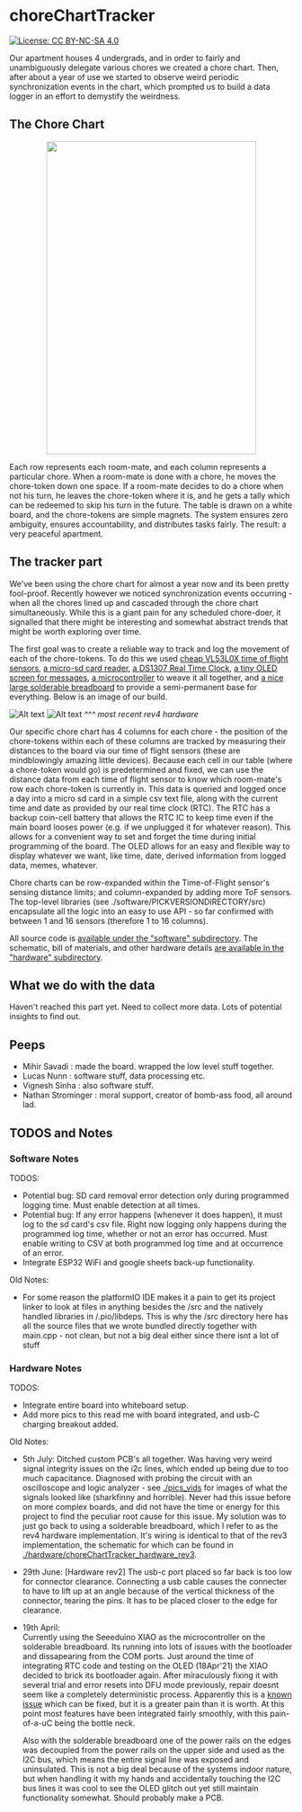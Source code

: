 # choreChartTracker

[![License: CC BY-NC-SA 4.0](https://img.shields.io/badge/License-CC%20BY--NC--SA%204.0-lightgrey.svg)](https://creativecommons.org/licenses/by-nc-sa/4.0/)

Our apartment houses 4 undergrads, and in order to fairly and unambiguously delegate various chores we created a chore chart. Then, after about a year of use we started to observe weird periodic synchronization events in the chart, which prompted us to build a data logger in an effort to demystify the weirdness.

## The Chore Chart

<p align="center">
    <img src="./pics_vids/chorechartempty.jpg" width="373" height="557">
</p>

Each row represents each room-mate, and each column represents a particular chore. When a room-mate is done with a chore, he moves the chore-token down one space. If a room-mate decides to do a chore when not his turn, he leaves the chore-token where it is, and he gets a tally which can be redeemed to skip his turn in the future. The table is drawn on a white board, and the chore-tokens are simple magnets. The system ensures zero ambiguity, ensures accountability, and distributes tasks fairly. The result: a very peaceful apartment.

## The tracker part

We've been using the chore chart for almost a year now and its been pretty fool-proof. Recently however we noticed synchronization events occurring - when all the chores lined up and cascaded through the chore chart simultaneously. While this is a giant pain for any scheduled chore-doer, it signalled that there might be interesting and somewhat abstract trends that might be worth exploring over time.

The first goal was to create a reliable way to track and log the movement of each of the chore-tokens. To do this we used [cheap VL53L0X time of flight sensors](https://www.amazon.com/gp/product/B07XXTMRR2/ref=ppx_yo_dt_b_search_asin_title?ie=UTF8&psc=1), [a micro-sd card reader](https://www.amazon.com/gp/product/B07BJ2P6X6/ref=ppx_yo_dt_b_asin_title_o03_s01?ie=UTF8&psc=1), [a DS1307 Real Time Clock](https://www.adafruit.com/product/3296), [a tiny OLED screen for messages](https://www.amazon.com/UCTRONICS-SSD1306-Self-Luminous-Display-Raspberry/dp/B072Q2X2LL/ref=sr_1_3?crid=ZQUYOGMSUCUY&dchild=1&keywords=0.96+oled&qid=1618080699&sprefix=0.96%2Caps%2C146&sr=8-3), [a microcontroller](https://www.mouser.com/ProductDetail/Espressif-Systems/ESP32-PICO-KIT?qs=MLItCLRbWsyoLrlknFRqcQ%3D%3D) to weave it all together, and [a nice large solderable breadboard](https://www.amazon.com/gp/product/B082KY5Y5Z/ref=ppx_yo_dt_b_asin_title_o03_s01?ie=UTF8&psc=1) to provide a semi-permanent base for everything. Below is an image of our build.

![Alt text](./pics_vids/boardtop_hw_rev4.jpg)
![Alt text](./pics_vids/boardbottom_hw_rev4.jpg)
_^^^ most recent rev4 hardware_

Our specific chore chart has 4 columns for each chore - the position of the chore-tokens within each of these columns are tracked by measuring their distances to the board via our time of flight sensors (these are mindblowingly amazing little devices). Because each cell in our table (where a chore-token would go) is predetermined and fixed, we can use the distance data from each time of flight sensor to know which room-mate's row each chore-token is currently in. This data is queried and logged once a day into a micro sd card in a simple csv text file, along with the current time and date as provided by our real time clock (RTC). The RTC has a backup coin-cell battery that allows the RTC IC to keep time even if the main board looses power (e.g. if we unplugged it for whatever reason). This allows for a convenient way to set and forget the time during initial programming of the board. The OLED allows for an easy and flexible way to display whatever we want, like time, date, derived information from logged data, memes, whatever.

Chore charts can be row-expanded within the Time-of-Flight sensor's sensing distance limits; and column-expanded by adding more ToF sensors. The top-level libraries (see ./software/PICKVERSIONDIRECTORY/src) encapsulate all the logic into an easy to use API - so far confirmed with between 1 and 16 sensors (therefore 1 to 16 columns).

All source code is [available under the "software" subdirectory](./software). The schematic, bill of materials, and other hardware details [are available in the "hardware" subdirectory](./hardware).

## What we do with the data

Haven't reached this part yet. Need to collect more data. Lots of potential insights to find out.

## Peeps

- Mihir Savadi      : made the board. wrapped the low level stuff together.
- Lucas Nunn        : software stuff, data processing etc.
- Vignesh Sinha     : also software stuff.
- Nathan Strominger : moral support, creator of bomb-ass food, all around lad.

## TODOS and Notes

### Software Notes

TODOS:  

- Potential bug: SD card removal error detection only during programmed logging time. Must enable detection at all times.
- Potential bug: If any error happens (whenever it does happen), it must log to the sd card's csv file. Right now logging only happens during the programmed log time, whether or not an error has occurred. Must enable writing to CSV at both programmed log time and at occurrence of an error.
- Integrate ESP32 WiFi and google sheets back-up functionality.

Old Notes:
- For some reason the platformIO IDE makes it a pain to get its project linker to look at files in anything besides the /src and the natively handled libraries in /.pio/libdeps. This is why the /src directory here has all the source files that we wrote bundled directly together with main.cpp - not clean, but not a big deal either since there isnt a lot of stuff  

### Hardware Notes  

TODOS:
- Integrate entire board into whiteboard setup.
- Add more pics to this read me with board integrated, and usb-C charging breakout added.

Old Notes:

- 5th July:
  Ditched custom PCB's all together. Was having very weird signal integrity issues on the i2c lines, which ended up being due to too much capacitance. Diagnosed with probing the circuit with an oscilloscope and logic analyzer - see [./pics_vids](./pics_vids) for images of what the signals looked like (sharkfinny and horrible). Never had this issue before on more complex boards, and did not have the time or energy for this project to find the peculiar root cause for this issue. My solution was to just go back to using a solderable breadboard, which I refer to as the rev4 hardware implementation. It's wiring is identical to that of the rev3 implementation, the schematic for which can be found in [./hardware/choreChartTracker_hardware_rev3](./hardware/choreChartTracker_hardware_rev3).

- 29th June:
  [Hardware rev2] The usb-c port placed so far back is too low for connector clearance. Connecting a usb cable causes the connecter to have   to lift up at an angle because of the vertical thickness of the connector, tearing the pins. It has to be placed closer to the edge for clearance. 

- 19th April:  
  Currently using the Seeeduino XIAO as the microcontroller on the solderable breadboard. Its running into lots of issues with the bootloader and dissapearing from the COM ports. Just around the time of integrating RTC code and testing on the OLED (18Apr'21) the XIAO decided to brick its bootloader again. After miraculously fixing it with several trial and error resets into DFU mode previously, repair doesnt seem like a completely deterministic process. Apparently this is a [known issue](https://forum.seeedstudio.com/t/odyssey-x86j4105-ubuntu-20-4-no-dev-ttyacm0-and-no-seeeduino-listed-under-lsusb/254322/19) which can be fixed, but it is a greater pain than it is worth. At this point most features have been integrated fairly smoothly, with this pain-of-a-uC being the bottle neck.

  Also with the solderable breadboard one of the power rails on the edges was decoupled from the power rails on the upper side and used as the I2C bus, which means the entire signal line was exposed and uninsulated. This is not a big deal because of the systems indoor nature, but when handling it with my hands and accidentally touching the I2C bus lines it was cool to see the OLED glitch out yet still maintain functionality somewhat. Should probably make a PCB.   
